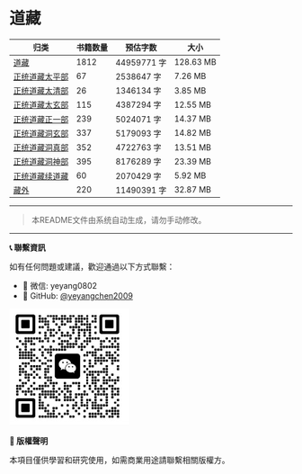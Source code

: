 # 道藏

| 归类 | 书籍数量 | 预估字数 | 大小 |
| --- | --- | --- | --- |
| [道藏](道藏/README.md) | 1812 | 44959771 字 | 128.63 MB |
| [正统道藏太平部](道藏/正统道藏太平部/README.md) | 67 | 2538647 字 | 7.26 MB |
| [正统道藏太清部](道藏/正统道藏太清部/README.md) | 26 | 1346134 字 | 3.85 MB |
| [正统道藏太玄部](道藏/正统道藏太玄部/README.md) | 115 | 4387294 字 | 12.55 MB |
| [正统道藏正一部](道藏/正统道藏正一部/README.md) | 239 | 5024071 字 | 14.37 MB |
| [正统道藏洞玄部](道藏/正统道藏洞玄部/README.md) | 337 | 5179093 字 | 14.82 MB |
| [正统道藏洞真部](道藏/正统道藏洞真部/README.md) | 352 | 4722763 字 | 13.51 MB |
| [正统道藏洞神部](道藏/正统道藏洞神部/README.md) | 395 | 8176289 字 | 23.39 MB |
| [正统道藏续道藏](道藏/正统道藏续道藏/README.md) | 60 | 2070429 字 | 5.92 MB |
| [藏外](道藏/藏外/README.md) | 220 | 11490391 字 | 32.87 MB |

---

> 本README文件由系统自动生成，请勿手动修改。
---
**📞 聯繫資訊**



如有任何問題或建議，歡迎通過以下方式聯繫：

- 📧 微信: yeyang0802
- 🐙 GitHub: [@yeyangchen2009](https://github.com/yeyangchen2009)

![](/_media/lxfs.jpg)


**📄 版權聲明**

本項目僅供學習和研究使用，如需商業用途請聯繫相關版權方。
